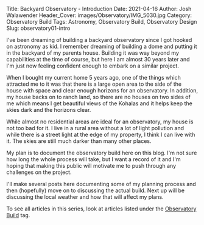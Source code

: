 Title: Backyard Observatory - Introduction
Date: 2021-04-16
Author: Josh Walawender
Header_Cover: images/Observatory/IMG_5030.jpg
Category: Observatory Build
Tags: Astronomy, Observatory Build, Observatory Design
Slug: observatory01-intro

I've been dreaming of building a backyard observatory since I got hooked on astronomy as kid.  I remember dreaming of building a dome and putting it in the backyard of my parents house.  Building it was way beyond my capabilities at the time of course, but here I am almost 30 years later and I'm just now feeling confident enough to embark on a similar project.

When I bought my current home 5 years ago, one of the things which attracted me to it was that there is a large open area to the side of the house with space and clear enough horizons for an observatory.  In addition, my house backs on to ranch land, so there are no houses on two sides of me which means I get beautiful views of the Kohalas and it helps keep the skies dark and the horizons clear.

While almost no residential areas are ideal for an observatory, my house is not too bad for it.  I live in a rural area without a lot of light pollution and while there is a street light at the edge of my property, I think I can live with it.  The skies are still much darker than many other places.

My plan is to document the observatory build here on this blog.  I'm not sure how long the whole process will take, but I want a record of it and I'm hoping that making this public will motivate me to push through any challenges on the project.

I'll make several posts here documenting some of my planning process and then (hopefully) move on to discussing the actual build.  Next up will be discussing the local weather and how that will affect my plans.

To see all articles in this series, look at articles listed under the [Observatory Build](tag/observatory-build) tag.
